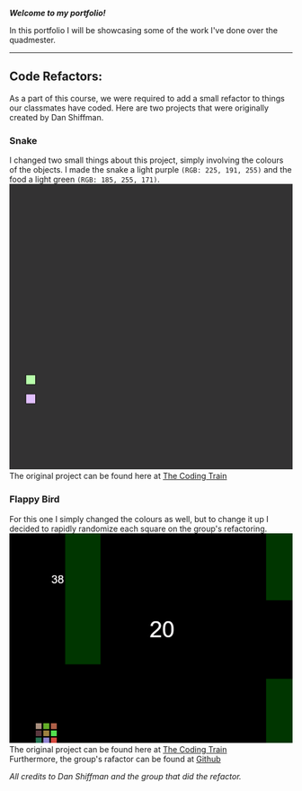 ***Welcome to my portfolio!***  

In this portfolio I will be showcasing some of the work I've done over the quadmester.

---

## Code Refactors:  
As a part of this course, we were required to add a small refactor to things our classmates have coded. Here are two projects that were originally created by Dan Shiffman.

### Snake  
I changed two small things about this project, simply involving the colours of the objects. I made the snake a light purple ```(RGB: 225, 191, 255)``` and the food a light green ```(RGB: 185, 255, 171)```.  
<img src="https://raw.githubusercontent.com/lydiaroy/portfolio/master/assets/images/snake.gif" alt="">  
The original project can be found here at <a href="https://editor.p5js.org/codingtrain/sketches/avh_VGx69">The Coding Train</a>  

### Flappy Bird  
For this one I simply changed the colours as well, but to change it up I decided to rapidly randomize each square on the group's refactoring.  
<img src="https://raw.githubusercontent.com/lydiaroy/portfolio/master/assets/images/bird.gif" alt="">  
The original project can be found here at <a href="https://thecodingtrain.com/CodingChallenges/031-flappybird.html">The Coding Train</a>  
Furthermore, the group's rafactor can be found at <a href="https://github.com/MasoudKarimi04/flappy-bird-presentation-/tree/main/folder">Github</a>  

*All credits to Dan Shiffman and the group that did the refactor.*
